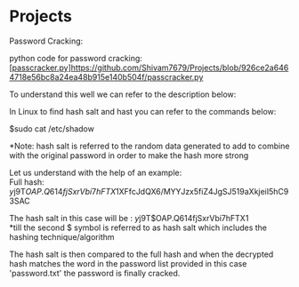 # Projects
Password Cracking:

python code for password cracking: [[passcracker.py]](https://github.com/Shivam7679/Projects/blob/926ce2a6464718e56bc8a24ea48b915e140b504f/passcracker.py)https://github.com/Shivam7679/Projects/blob/926ce2a6464718e56bc8a24ea48b915e140b504f/passcracker.py

To understand this well we can refer to the description below:

In Linux to find hash salt and hast you can refer to the commands below:

$sudo cat /etc/shadow

*Note: hash salt is referred to the random data generated to add to combine with the original password in order to make the hash more strong

Let us understand with the help of an example:  
Full hash: $y$j9T$OAP.Q614fjSxrVbi7hFTX1$XFfcJdQX6/MYYJzx5fiZ4JgSJ519aXkjeiI5hC93SAC

The hash salt in this case will be : $y$j9T$OAP.Q614fjSxrVbi7hFTX1  
*till the second $ symbol is referred to as hash salt which includes the hashing technique/algorithm

The hash salt is then compared to the full hash and when the decrypted hash matches the word in the password list provided in this case 'password.txt' the password is finally cracked.


